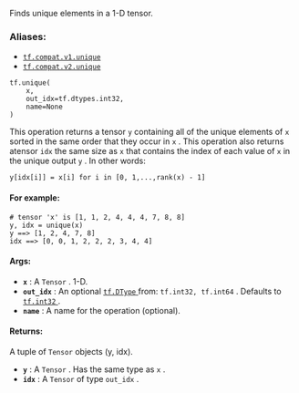 
Finds unique elements in a 1-D tensor.


### Aliases:
- [ `tf.compat.v1.unique` ](/api_docs/python/tf/unique)
- [ `tf.compat.v2.unique` ](/api_docs/python/tf/unique)


```
tf.unique(
    x,
    out_idx=tf.dtypes.int32,
    name=None
)

```


This operation returns a tensor  `y`  containing all of the unique elements of  `x` sorted in the same order that they occur in  `x` . This operation also returns atensor  `idx`  the same size as  `x`  that contains the index of each value of  `x` in the unique output  `y` . In other words:

 `y[idx[i]] = x[i] for i in [0, 1,...,rank(x) - 1]` 


#### For example:


```
# tensor 'x' is [1, 1, 2, 4, 4, 4, 7, 8, 8]
y, idx = unique(x)
y ==> [1, 2, 4, 7, 8]
idx ==> [0, 0, 1, 2, 2, 2, 3, 4, 4]

```



#### Args:
- **`x`** : A  `Tensor` . 1-D.
- **`out_idx`** : An optional [ `tf.DType` ](https://tensorflow.google.cn/api_docs/python/tf/dtypes/DType) from:  `tf.int32, tf.int64` . Defaults to [ `tf.int32` ](https://tensorflow.google.cn/api_docs/python/tf#int32).
- **`name`** : A name for the operation (optional).


#### Returns:

A tuple of  `Tensor`  objects (y, idx).
- **`y`** : A  `Tensor` . Has the same type as  `x` .
- **`idx`** : A  `Tensor`  of type  `out_idx` .
